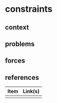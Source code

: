 # constraints

## context  

## problems

## forces   

## references

| Item | Link(s) |
| :--- | ------- |
|      |         |